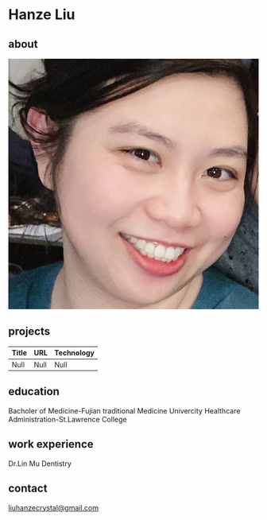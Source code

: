 # Hanze Liu
## about
![My profile image](me.jpg)
## projects
| Title| URL | Technology |
|------|-----|------------|
| Null | Null| Null |
## education
Bacholer of Medicine-Fujian traditional Medicine Univercity
Healthcare Administration-St.Lawrence College
## work experience
Dr.Lin Mu Dentistry
## contact
liuhanzecrystal@gmail.com

